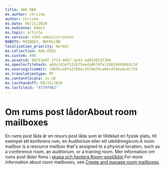 ```yaml
---
title: 408 RBA
ms.author: chrisda
author: chrisda
ms.date: 04/21/2020
ms.audience: Admin
ms.topic: article
ms.service: o365-administration
ROBOTS: NOINDEX, NOFOLLOW
localization_priority: Normal
ms.collection: Adm_O365
ms.custom: 408
ms.assetid: 99553a9f-3713-4d57-a243-add33813f360
ms.openlocfilehash: ab0cc63ef12c675eeda8676fe129636ddb085c3d
ms.sourcegitcommit: c6692ce0fa1358ec3529e59ca0ecdfdea4cdc759
ms.translationtype: MT
ms.contentlocale: sv-SE
ms.lasthandoff: 09/15/2020
ms.locfileid: "47797962"
---
```

# <a name="about-room-mailboxes"></a><span data-ttu-id="f6f6d-102">Om rums post lådor</span><span class="sxs-lookup"><span data-stu-id="f6f6d-102">About room mailboxes</span></span>

<span data-ttu-id="f6f6d-103">En rums post låda är en resurs post låda som är tilldelad en fysisk plats, till exempel ett konferens rum, en Auditorium eller ett utbildningsrum.</span><span class="sxs-lookup"><span data-stu-id="f6f6d-103">A room mailbox is a resource mailbox that's assigned to a physical location, such as a conference room, an auditorium, or a training room.</span></span> <span data-ttu-id="f6f6d-104">Mer information om rums post lådor finns i [skapa och hantera Room-postlådor](https://go.microsoft.com/fwlink/p/?linkid=717533).</span><span class="sxs-lookup"><span data-stu-id="f6f6d-104">For more information about room mailboxes, see [Create and manage room mailboxes](https://go.microsoft.com/fwlink/p/?linkid=717533).</span></span>
